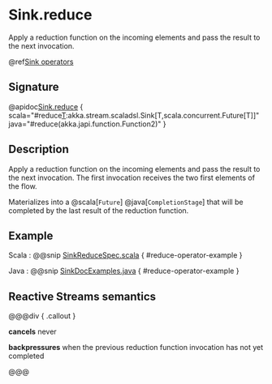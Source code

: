 # Sink.reduce

Apply a reduction function on the incoming elements and pass the result to the next invocation.

@ref[Sink operators](../index.md#sink-operators)

## Signature

@apidoc[Sink.reduce](Sink$) { scala="#reduce[T](f:(T,T)=&gt;T):akka.stream.scaladsl.Sink[T,scala.concurrent.Future[T]]" java="#reduce(akka.japi.function.Function2)" }


## Description

Apply a reduction function on the incoming elements and pass the result to the next invocation. The first invocation
receives the two first elements of the flow.

Materializes into a @scala[`Future`] @java[`CompletionStage`] that will be completed by the last result of the reduction function.

## Example

Scala
:   @@snip [SinkReduceSpec.scala](/gemini-stream-tests/src/test/scala/gemini/stream/scaladsl/SinkSpec.scala) { #reduce-operator-example }

Java
:   @@snip [SinkDocExamples.java](/gemini-docs/src/test/java/jdocs/stream/operators/SinkDocExamples.java) { #reduce-operator-example }

## Reactive Streams semantics

@@@div { .callout }

**cancels** never

**backpressures** when the previous reduction function invocation has not yet completed

@@@
